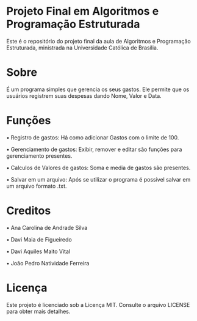 # Projeto Final em Algoritmos e Programação Estruturada
Este é o repositório do projeto final da aula de Algoritmos e Programação Estruturada, ministrada na Universidade Católica de Brasília.

# Sobre
É um programa simples que gerencia os seus gastos. Ele permite que os usuários registrem suas despesas dando Nome, Valor e Data.

# Funções
• Registro de gastos: Há como adicionar Gastos com o limite de 100.

• Gerenciamento de gastos: Exibir, remover e editar são funções para gerenciamento presentes.

• Calculos de Valores de gastos: Soma e media de gastos são presentes.

• Salvar em um arquivo: Após se utilizar o programa é possivel salvar em um arquivo formato .txt.

# Creditos
• Ana Carolina de Andrade Silva

• Davi Maia de Figueiredo

• Davi Aquiles Maito Vital

• João Pedro Natividade Ferreira

# Licença
Este projeto é licenciado sob a Licença MIT. Consulte o arquivo LICENSE para obter mais detalhes.
